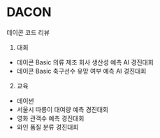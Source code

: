 # DACON
데이콘 코드 리뷰


1) 대회
- 데이콘 Basic 의류 제조 회사 생산성 예측 AI 경진대회
- 데이콘 Basic 축구선수 유망 여부 예측 AI 경진대회

2) 교육
- 데이썬
- 서울시 따릉이 대여량 예측 경진대회
- 영화 관객수 예측 경진대회
- 와인 품질 분류 경진대회
